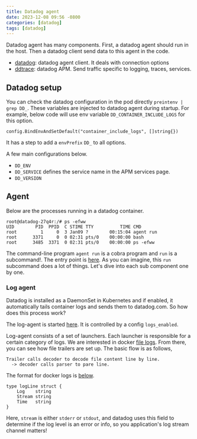 ```yaml
---
title: Datadog agent
date: 2023-12-08 09:56 -0800
categories: [datadog]
tags: [datadog]
---
```


Datadog agent has many components. First, a datadog agent should run in the
host. Then a datadog client send data to this agent in the code.

- [datadog](https://github.com/DataDog/datadogpy): datadog agent client. It
  deals with connection options
- [ddtrace](https://github.com/DataDog/dd-trace-py): datadog APM. Send traffic
  specific to logging, traces, services.

## Datadog setup

You can check the datadog configuration in the pod directly
`preintenv | grep DD_`. These variables are injected to datadog agent during
startup. For example, below code will use env variable
`DD_CONTAINER_INCLUDE_LOGS` for this option.

```
config.BindEnvAndSetDefault("container_include_logs", []string{})
```

It has a step to add a `envPrefix` `DD_` to all options.

A few main configurations below.

- `DD_ENV`
- `DD_SERVICE` defines the service name in the APM services page.
- `DD_VERSION`

## Agent

Below are the processes running in a datadog container.

```
root@datadog-27q4r:/# ps -efww
UID        PID  PPID  C STIME TTY          TIME CMD
root         1     0  3 Jan09 ?        00:15:04 agent run
root      3371     0  0 02:31 pts/0    00:00:00 bash
root      3485  3371  0 02:31 pts/0    00:00:00 ps -efww
```

The command-line program `agent run` is a cobra program and `run` is a
subcommand!. The entry point is
[here](https://github.com/DataDog/datadog-agent/blob/36e4383d4f8461e0e2342533dddac0eab0ec25db/cmd/agent/app/run.go#L93).
As you can imagine, this `run` subcommand does a lot of things. Let's dive into
each sub component one by one.

### Log agent

Datadog is installed as a DaemonSet in Kubernetes and if enabled, it
automatically tails container logs and sends them to datadog.com. So how does
this process work?

The log-agent is started
[here](https://github.com/DataDog/datadog-agent/blob/36e4383d4f8461e0e2342533dddac0eab0ec25db/cmd/agent/app/run.go#L426-L435).
It is controlled by a config `logs_enabled`.

Log-agent consists of a set of launchers. Each launcher is responsible for a
certain category of logs. We are interested in docker
[file logs](https://github.com/DataDog/datadog-agent/blob/36e4383d4f8461e0e2342533dddac0eab0ec25db/pkg/logs/agent.go#L72).
From there, you can see how file trailers are set up. The basic flow is as
follows,

```
Trailer calls decoder to decode file content line by line.
  -> decoder calls parser to pare line.
```

The format for docker logs is
[below](https://github.com/DataDog/datadog-agent/blob/166e5353db6beb417cd8b481af253576094d05ae/pkg/logs/internal/parsers/dockerfile/docker_file.go#L36).

```
type logLine struct {
	Log    string
	Stream string
	Time   string
}
```

Here, `stream` is either `stderr` or `stdout`, and datadog uses this field to
determine if the log level is an error or info, so you application's log stream
channel matters!
